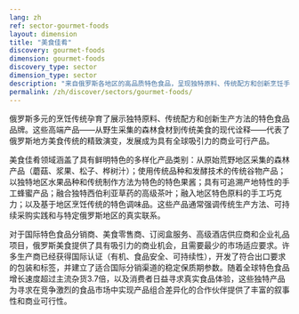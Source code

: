 ```yaml
---
lang: zh
ref: sector-gourmet-foods
layout: dimension
title: "美食佳肴"
discovery: gourmet-foods
dimension: gourmet-foods
discovery_type: sector
dimension_type: sector
description: "来自俄罗斯各地区的高品质特色食品，呈现独特原料、传统配方和创新烹饪手法。"
permalink: /zh/discover/sectors/gourmet-foods/
---
```


俄罗斯多元的烹饪传统孕育了展示独特原料、传统配方和创新生产方法的特色食品品牌。这些高端产品——从野生采集的森林食材到传统美食的现代诠释——代表了俄罗斯地方美食传统的精致演变，发展成为具有全球吸引力的商业可行产品。

美食佳肴领域涵盖了具有鲜明特色的多样化产品类别：从原始荒野地区采集的森林产品（蘑菇、浆果、松子、桦树汁）；使用传统品种和发酵技术的传统谷物产品；以独特地区水果品种和传统制作方法为特色的特色果酱；具有可追溯产地特性的手工蜂蜜产品；融合独特西伯利亚草药的高级茶叶；融入地区特色原料的手工巧克力；以及基于地区烹饪传统的特色调味品。这些产品通常强调传统生产方法、可持续采购实践和与特定俄罗斯地区的真实联系。

对于国际特色食品分销商、美食零售商、订阅盒服务、高级酒店供应商和企业礼品项目，俄罗斯美食提供了具有吸引力的商业机会，且需要最少的市场适应要求。许多生产商已经获得国际认证（有机、食品安全、可持续性），开发了符合出口要求的包装和标签，并建立了适合国际分销渠道的稳定保质期参数。随着全球特色食品增长速度超过主流杂货3.7倍，以及消费者日益寻求真实食品体验，这些独特产品为寻求在竞争激烈的食品市场中实现产品组合差异化的合作伙伴提供了丰富的叙事性和商业可行性。
